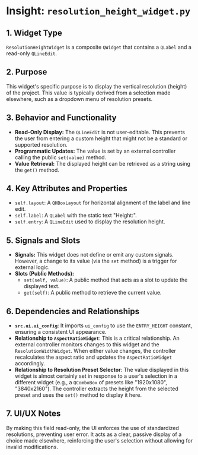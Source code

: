 # Insight: `resolution_height_widget.py`

## 1. Widget Type

`ResolutionHeightWidget` is a composite `QWidget` that contains a `QLabel` and a read-only `QLineEdit`.

## 2. Purpose

This widget's specific purpose is to display the vertical resolution (height) of the project. This value is typically derived from a selection made elsewhere, such as a dropdown menu of resolution presets.

## 3. Behavior and Functionality

- **Read-Only Display:** The `QLineEdit` is not user-editable. This prevents the user from entering a custom height that might not be a standard or supported resolution.
- **Programmatic Updates:** The value is set by an external controller calling the public `set(value)` method.
- **Value Retrieval:** The displayed height can be retrieved as a string using the `get()` method.

## 4. Key Attributes and Properties

- `self.layout`: A `QHBoxLayout` for horizontal alignment of the label and line edit.
- `self.label`: A `QLabel` with the static text "Height:".
- `self.entry`: A `QLineEdit` used to display the resolution height.

## 5. Signals and Slots

- **Signals:** This widget does not define or emit any custom signals. However, a change to its value (via the `set` method) is a trigger for external logic.
- **Slots (Public Methods):**
  - `set(self, value)`: A public method that acts as a slot to update the displayed text.
  - `get(self)`: A public method to retrieve the current value.

## 6. Dependencies and Relationships

- **`src.ui.ui_config`**: It imports `ui_config` to use the `ENTRY_HEIGHT` constant, ensuring a consistent UI appearance.
- **Relationship to `AspectRatioWidget`**: This is a critical relationship. An external controller monitors changes to this widget and the `ResolutionWidthWidget`. When either value changes, the controller recalculates the aspect ratio and updates the `AspectRatioWidget` accordingly.
- **Relationship to Resolution Preset Selector**: The value displayed in this widget is almost certainly set in response to a user's selection in a different widget (e.g., a `QComboBox` of presets like "1920x1080", "3840x2160"). The controller extracts the height from the selected preset and uses the `set()` method to display it here.

## 7. UI/UX Notes

By making this field read-only, the UI enforces the use of standardized resolutions, preventing user error. It acts as a clear, passive display of a choice made elsewhere, reinforcing the user's selection without allowing for invalid modifications.